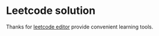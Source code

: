 # Leetcode solution

Thanks for [leetcode editor](https://plugins.jetbrains.com/plugin/12132-leetcode-editor/) provide convenient learning tools.

